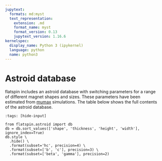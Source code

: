 ```yaml
---
jupytext:
  formats: md:myst
  text_representation:
    extension: .md
    format_name: myst
    format_version: 0.13
    jupytext_version: 1.16.6
kernelspec:
  display_name: Python 3 (ipykernel)
  language: python
  name: python3
---
```


# Astroid database

flatspin includes an astroid database with switching parameters for a range of different magnet shapes and sizes.
These parameters have been estimated from [mumax](https://mumax.github.io/) simulations.
The table below shows the full contents of the astroid database.

```{code-cell} ipython3
:tags: [hide-input]

from flatspin.astroid import db
db = db.sort_values(['shape', 'thickness', 'height', 'width'], ignore_index=True)
db.style \
  .hide() \
  .format(subset='hc', precision=4) \
  .format(subset=['b', 'c'], precision=3) \
  .format(subset=['beta', 'gamma'], precision=2)
```
